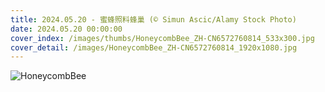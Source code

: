 ```yaml
---
title: 2024.05.20 - 蜜蜂照料蜂巢 (© Simun Ascic/Alamy Stock Photo)
date: 2024.05.20 00:00:00
cover_index: /images/thumbs/HoneycombBee_ZH-CN6572760814_533x300.jpg
cover_detail: /images/HoneycombBee_ZH-CN6572760814_1920x1080.jpg
---
```


![HoneycombBee](/images/HoneycombBee_ZH-CN6572760814_1920x1080.jpg)

